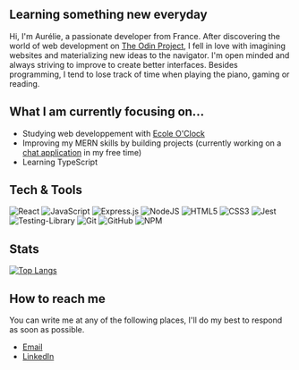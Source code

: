 ## Learning something new everyday

Hi, I'm Aurélie, a passionate developer from France. After discovering the world of web development on [The Odin Project](https://www.theodinproject.com/), I fell in love with imagining websites and materializing new ideas to the navigator. I'm open minded and always striving to improve to create better interfaces. Besides programming, I tend to lose track of time when playing the piano, gaming or reading.

## What I am currently focusing on...
* Studying web developpement with [Ecole O'Clock](https://oclock.io/)
* Improving my MERN skills by building projects (currently working on a [chat application](https://lechat.vercel.app/) in my free time)
* Learning TypeScript

## Tech & Tools
![React](https://img.shields.io/badge/react-%2320232a.svg?style=for-the-badge&logo=react&logoColor=%2361DAFB)
![JavaScript](https://img.shields.io/badge/javascript-%23323330.svg?style=for-the-badge&logo=javascript&logoColor=%23F7DF1E)
![Express.js](https://img.shields.io/badge/express.js-%23404d59.svg?style=for-the-badge&logo=express&logoColor=%2361DAFB)
![NodeJS](https://img.shields.io/badge/node.js-6DA55F?style=for-the-badge&logo=node.js&logoColor=white)
![HTML5](https://img.shields.io/badge/html5-%23E34F26.svg?style=for-the-badge&logo=html5&logoColor=white)
![CSS3](https://img.shields.io/badge/css3-%231572B6.svg?style=for-the-badge&logo=css3&logoColor=white)
![Jest](https://img.shields.io/badge/-jest-%23C21325?style=for-the-badge&logo=jest&logoColor=white)
![Testing-Library](https://img.shields.io/badge/-TestingLibrary-%23E33332?style=for-the-badge&logo=testing-library&logoColor=white)
![Git](https://img.shields.io/badge/git-%23F05033.svg?style=for-the-badge&logo=git&logoColor=white)
![GitHub](https://img.shields.io/badge/github-%23121011.svg?style=for-the-badge&logo=github&logoColor=white)
![NPM](https://img.shields.io/badge/NPM-%23000000.svg?style=for-the-badge&logo=npm&logoColor=white)

## Stats
[![Top Langs](https://github-readme-stats.vercel.app/api/top-langs/?username=aure-en)](https://github.com/anuraghazra/github-readme-stats)

## How to reach me
You can write me at any of the following places, I'll do my best to respond as soon as possible.

* <a href="mailto:nn.aurelie@hotmail.fr">Email</a>
* <a href="https://www.linkedin.com/in/aur%C3%A9lie-nguyen/">LinkedIn</a>
